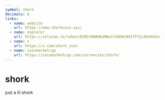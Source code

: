 ```yaml
---
symbol: shork
decimals: 6
links:
  - name: website
    url: https://www.shorkcoin.xyz/
  - name: explorer
    url: https://solscan.io/token/BJB5tHWAHboMAwti5AHbCNX17F3jL8ehkh4zuTUx99Zn
  - name: x
    url: https://x.com/shork_coin
  - name: coinmarketcap
    url: https://coinmarketcap.com/currencies/shork/
---
```


# shork

just a lil shork
